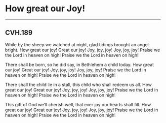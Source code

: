 # How great our Joy!

***

## CVH.189

While by the sheep we watched at night,
glad tidings brought an angel bright.
How great our joy!
Great our joy!
Joy, joy, joy!
Joy, joy, joy!
Praise we the Lord in heaven on high!
Praise we the Lord in heaven on high!

There shall be born, so he did say,
in Bethlehem a child today. 
How great our joy!
Great our joy!
Joy, joy, joy!
Joy, joy, joy!
Praise we the Lord in heaven on high!
Praise we the Lord in heaven on high!

There shall the child lie in a stall,
this child who shall redeem us all. 
How great our joy!
Great our joy!
Joy, joy, joy!
Joy, joy, joy!
Praise we the Lord in heaven on high!
Praise we the Lord in heaven on high!

This gift of God we'll cherish well,
that ever joy our hearts shall fill.
How great our joy!
Great our joy!
Joy, joy, joy!
Joy, joy, joy!
Praise we the Lord in heaven on high!
Praise we the Lord in heaven on high!

